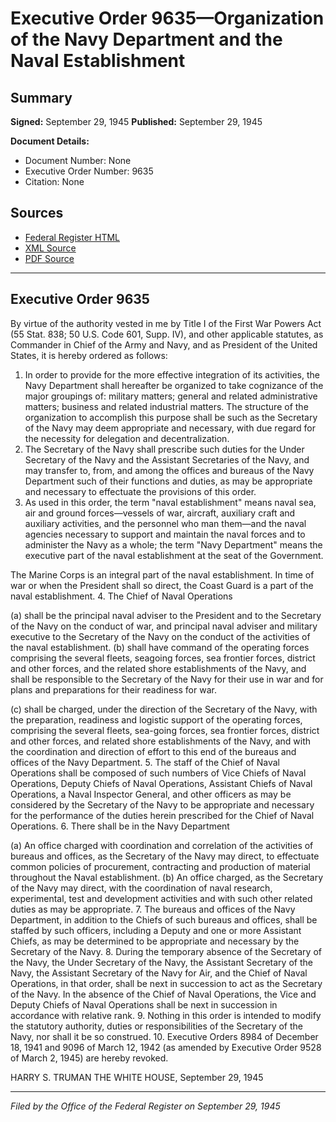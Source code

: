 # Executive Order 9635—Organization of the Navy Department and the Naval Establishment

## Summary

**Signed:** September 29, 1945
**Published:** September 29, 1945

**Document Details:**
- Document Number: None
- Executive Order Number: 9635
- Citation: None

## Sources
- [Federal Register HTML](https://www.presidency.ucsb.edu/documents/executive-order-9635-organization-the-navy-department-and-the-naval-establishment)
- [XML Source](None)
- [PDF Source](None)

---

## Executive Order 9635

By virtue of the authority vested in me by Title I of the First War Powers Act (55 Stat. 838; 50 U.S. Code 601, Supp. IV), and other applicable statutes, as Commander in Chief of the Army and Navy, and as President of the United States, it is hereby ordered as follows:
1. In order to provide for the more effective integration of its activities, the Navy Department shall hereafter be organized to take cognizance of the major groupings of: military matters; general and related administrative matters; business and related industrial matters. The structure of the organization to accomplish this purpose shall be such as the Secretary of the Navy may deem appropriate and necessary, with due regard for the necessity for delegation and decentralization.
2. The Secretary of the Navy shall prescribe such duties for the Under Secretary of the Navy and the Assistant Secretaries of the Navy, and may transfer to, from, and among the offices and bureaus of the Navy Department such of their functions and duties, as may be appropriate and necessary to effectuate the provisions of this order.
3. As used in this order, the term "naval establishment" means naval sea, air and ground forces—vessels of war, aircraft, auxiliary craft and auxiliary activities, and the personnel who man them—and the naval agencies necessary to support and maintain the naval forces and to administer the Navy as a whole; the term "Navy Department" means the executive part of the naval establishment at the seat of the Government.

The Marine Corps is an integral part of the naval establishment. In time of war or when the President shall so direct, the Coast Guard is a part of the naval establishment.
4. The Chief of Naval Operations

(a) shall be the principal naval adviser to the President and to the Secretary of the Navy on the conduct of war, and principal naval adviser and military executive to the Secretary of the Navy on the conduct of the activities of the naval establishment.
(b) shall have command of the operating forces comprising the several fleets, seagoing forces, sea frontier forces, district and other forces, and the related shore establishments of the Navy, and shall be responsible to the Secretary of the Navy for their use in war and for plans and preparations for their readiness for war.

(c) shall be charged, under the direction of the Secretary of the Navy, with the preparation, readiness and logistic support of the operating forces, comprising the several fleets, sea-going forces, sea frontier forces, district and other forces, and related shore establishments of the Navy, and with the coordination and direction of effort to this end of the bureaus and offices of the Navy Department.
5. The staff of the Chief of Naval Operations shall be composed of such numbers of Vice Chiefs of Naval Operations, Deputy Chiefs of Naval Operations, Assistant Chiefs of Naval Operations, a Naval Inspector General, and other officers as may be considered by the Secretary of the Navy to be appropriate and necessary for the performance of the duties herein prescribed for the Chief of Naval Operations.
6. There shall be in the Navy Department

(a) An office charged with coordination and correlation of the activities of bureaus and offices, as the Secretary of the Navy may direct, to effectuate common policies of procurement, contracting and production of material throughout the Naval establishment.
(b) An office charged, as the Secretary of the Navy may direct, with the coordination of naval research, experimental, test and development activities and with such other related duties as may be appropriate.
7. The bureaus and offices of the Navy Department, in addition to the Chiefs of such bureaus and offices, shall be staffed by such officers, including a Deputy and one or more Assistant Chiefs, as may be determined to be appropriate and necessary by the Secretary of the Navy.
8. During the temporary absence of the Secretary of the Navy, the Under Secretary of the Navy, the Assistant Secretary of the Navy, the Assistant Secretary of the Navy for Air, and the Chief of Naval Operations, in that order, shall be next in succession to act as the Secretary of the Navy. In the absence of the Chief of Naval Operations, the Vice and Deputy Chiefs of Naval Operations shall be next in succession in accordance with relative rank.
9. Nothing in this order is intended to modify the statutory authority, duties or responsibilities of the Secretary of the Navy, nor shall it be so construed.
10. Executive Orders 8984 of December 18, 1941 and 9096 of March 12, 1942 (as amended by Executive Order 9528 of March 2, 1945) are hereby revoked.

HARRY S. TRUMAN
THE WHITE HOUSE,
September 29, 1945

---

*Filed by the Office of the Federal Register on September 29, 1945*
